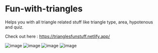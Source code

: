 # Fun-with-triangles

Helps you with all triangle related stuff like triangle type, area, hypotenous and quiz.

Check out here : https://trianglesfunstuff.netlify.app/

![image](https://user-images.githubusercontent.com/70835087/134422832-b54d2142-0775-4bc9-9ec0-f8174fc5d4bc.png)
![image](https://user-images.githubusercontent.com/70835087/134422975-2329e378-35b2-4353-a527-e1ef5f4650df.png)
![image](https://user-images.githubusercontent.com/70835087/134423045-c180d133-0804-4525-bfbe-2457c029d246.png)
![image](https://user-images.githubusercontent.com/70835087/134423106-cfb9e58e-d8e2-40ba-a41e-bb881487da9b.png)

